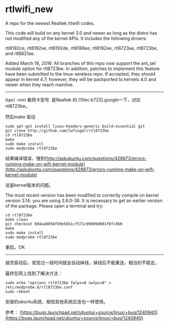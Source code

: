 rtlwifi_new
===========

A repo for the newest Realtek rtlwifi codes.

This code will build on any kernel 3.0 and newer as long as the distro has not modified
any of the kernel APIs. It includes the following drivers:

rtl8192ce, rtl8192se, rtl8192de, rtl8188ee, rtl8192ee, rtl8723ae, rtl8723be, and rtl8821ae.

Added March 16, 2016: All branches of this repo now support the ant_sel module option
for rtl8723be. In addition, patches to implement this feature have been submitted
to the linux-wireless repo. If accepted, they should appear in kernel 4.7; however,
they will be packported to kernels 4.0 and newer when they reach mainline.

---
lspci -vnn 看网卡型号. 是Realtek 的 [10ec:b723].google一下，对应rtl8723be。

然后make 驱动

```shell
sudo apt-get install linux-headers-generic build-essential git
git clone http://github.com/lwfinger/rtl8723be
cd rtl8723be
make
sudo make install
sudo modprobe rtl8723be
```

结果编译错误，搜到[http://askubuntu.com/questions/428873/errors-running-make-on-wifi-kernel-module](http://askubuntu.com/questions/428873/errors-running-make-on-wifi-kernel-module)

说是kernel版本的问题。

The most recent version has been modified to correctly compile on kernel version 3.14; you are using 3.8.0-36. It is necessary to get an earlier version of the package. Please open a terminal and try:

```shell
cd rtl8723be
make clean
git checkout 604aa9058fb9e5bb1cf571c99989d081f8fc8b9
make
sudo make install
sudo modprobe rtl8723be
```

重启。OK

---

装完驱动后，发现过一段时间就会自动掉线，掉线后不能重连，相当的不稳定。

最终在网上找到了解决方法：

```shell
sudo echo "options rtl8723be fwlps=0 swlps=0" > /etc/modprobe.d/rtl8723be.conf  
sudo reboot
```


安装的ubuntu系统，相信其他系统应该也一样使用。

参考：
[https://bugs.launchpad.net/ubuntu/+source/linux/+bug/1240940](https://bugs.launchpad.net/ubuntu/+source/linux/+bug/1240940)
